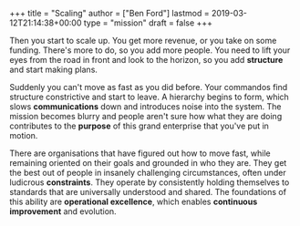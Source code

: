+++
title = "Scaling"
author = ["Ben Ford"]
lastmod = 2019-03-12T21:14:38+00:00
type = "mission"
draft = false
+++

Then you start to scale up. You get more revenue, or you take on some funding.
There's more to do, so you add more people. You need to lift your eyes from the
road in front and look to the horizon, so you add **structure** and start making
plans.

Suddenly you can't move as fast as you did before. Your commandos find structure
constrictive and start to leave. A hierarchy begins to form, which slows
**communications** down and introduces noise into the system. The mission becomes
blurry and people aren't sure how what they are doing contributes to the **purpose**
of this grand enterprise that you've put in motion.

There are organisations that have figured out how to move fast, while remaining
oriented on their goals and grounded in who they are. They get the best out of
people in insanely challenging circumstances, often under ludicrous **constraints**.
They operate by consistently holding themselves to standards that are
universally understood and shared. The foundations of this ability are
**operational excellence**, which enables **continuous improvement** and evolution.
